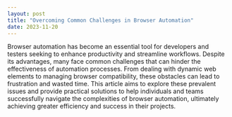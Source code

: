 ```yaml
---
layout: post
title: "Overcoming Common Challenges in Browser Automation"
date: 2023-11-20
---
```


Browser automation has become an essential tool for developers and testers seeking to enhance productivity and streamline workflows. Despite its advantages, many face common challenges that can hinder the effectiveness of automation processes. From dealing with dynamic web elements to managing browser compatibility, these obstacles can lead to frustration and wasted time. This article aims to explore these prevalent issues and provide practical solutions to help individuals and teams successfully navigate the complexities of browser automation, ultimately achieving greater efficiency and success in their projects.
